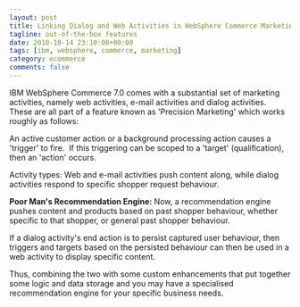 ```yaml
---
layout: post
title: Linking Dialog and Web Activities in WebSphere Commerce Marketing
tagline: out-of-the-box features
date: 2010-10-14 23:10:00+00:00
tags: [ibm, websphere, commerce, marketing]
category: ecommerce
comments: false
---
```

IBM WebSphere Commerce 7.0 comes with a substantial set of marketing activities, namely web activities, e-mail activities and dialog activities.  These are all part of a feature known as 'Precision Marketing' which works roughly as follows: 

An active customer action or a background processing action causes a 'trigger' to fire.  If this triggering can be scoped to a 'target' (qualification), then an 'action' occurs.  

Activity types: Web and e-mail activities push content along, while dialog activities respond to specific shopper request behaviour.

**Poor Man's Recommendation Engine:** Now, a recommendation engine pushes content and products based on past shopper behaviour, whether specific to that shopper, or general past shopper behaviour.

If a dialog activity's end action is to persist captured user behaviour, then triggers and targets based on the persisted behaviour can then be used in a web activity to display specific content.

Thus, combining the two with some custom enhancements that put together some logic and data storage and you may have a specialised recommendation engine for your specific business needs.
